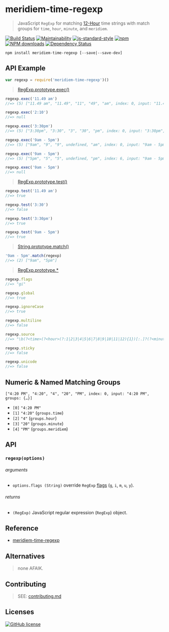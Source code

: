 # meridiem-time-regexp
> JavaScript `RegExp` for matching [12-Hour][meridiem] time strings with match groups for `time`, `hour`, `minute`, and `meridiem`.

[![Build Status](http://img.shields.io/travis/wilmoore/meridiem-time-regexp.svg)](https://travis-ci.org/wilmoore/meridiem-time-regexp) [![Maintainability](https://api.codeclimate.com/v1/badges/88bca7efad3edea01941/maintainability)](https://codeclimate.com/github/wilmoore/meridiem-time-regexp/maintainability) [![js-standard-style](https://img.shields.io/badge/code%20style-standard-brightgreen.svg?style=flat)](https://github.com/feross/standard)
[![npm](https://img.shields.io/npm/v/meridiem-time-regexp.svg)](https://www.npmjs.org/package/meridiem-time-regexp) [![NPM downloads](http://img.shields.io/npm/dm/meridiem-time-regexp.svg)](https://www.npmjs.org/package/meridiem-time-regexp) [![Dependency Status](https://gemnasium.com/wilmoore/meridiem-time-regexp.svg)](https://gemnasium.com/wilmoore/meridiem-time-regexp)

```
npm install meridiem-time-regexp [--save|--save-dev]
```

## API Example

```js
var regexp = require('meridiem-time-regexp')()
```

> [RegExp.prototype.exec()]

```js
regexp.exec('11.49 am')
//=> (5) ["11.49 am", "11.49", "11", "49", "am", index: 0, input: "11.49 am", groups: {hour: "11", minute: "49", time: "11.49", meridiem: "am"}]

regexp.exec('2:10')
//=> null

regexp.exec('3:30pm')
//=> (5) ["3:30pm", "3:30", "3", "30", "pm", index: 0, input: "3:30pm", groups: {hour: "3", minute: "30", time: "3:30", meridiem: "pm"}]

regexp.exec('9am - 5pm')
//=> (5) ["9am", "9", "9", undefined, "am", index: 0, input: "9am - 5pm", groups: {hour: "9", minute: undefined, time: "9", meridiem: "am"}]

regexp.exec('9am - 5pm')
//=> (5) ["5pm", "5", "5", undefined, "pm", index: 6, input: "9am - 5pm", groups: {hour: "5", minute: undefined, time: "5", meridiem: "pm"}]

regexp.exec('9am - 5pm')
//=> null
```

> [RegExp.prototype.test()]

```js
regexp.test('11.49 am')
//=> true

regexp.test('3:30')
//=> false

regexp.test('3:30pm')
//=> true

regexp.test('9am - 5pm')
//=> true
```

> [String.prototype.match()]

```js
'9am - 5pm'.match(regexp)
//=> (2) ["9am", "5pm"]
```

> [RegExp.prototype.*]

```js
regexp.flags
//=> "gi"

regexp.global
//=> true

regexp.ignoreCase
//=> true

regexp.multiline
//=> false

regexp.source
//=> "\b(?<time>(?<hour>(?:1|2|3|4|5|6|7|8|9|10|11|12){1})[:.]?(?<minute>[0-5]\d{1})?)\s*(?<meridiem>(?:am|pm|a.m.|p.m.))"

regexp.sticky
//=> false

regexp.unicode
//=> false
```

## Numeric & Named Matching Groups
```
["4:20 PM", "4:20", "4", "20", "PM", index: 0, input: "4:20 PM", groups: {…}]
```

- `[0]` `"4:20 PM"`
- `[1]` `"4:20"` (`groups.time`)
- `[2]` `"4"` (`groups.hour`)
- `[3]` `"20"` (`groups.minute`)
- `[4]` `"PM"` (`groups.meridiem`)

## API

### `regexp(options)`

###### arguments

 - `options.flags (String)` override `RegExp` [flags](https://developer.mozilla.org/en-US/docs/Web/JavaScript/Reference/Global_Objects/RegExp#Parameters) (`g`, `i`, `m`, `u`, `y`).

###### returns

 - `(RegExp)` JavaScript regular expression (`RegExp`) object.

## Reference

 - [meridiem-time-regexp]

## Alternatives
> none AFAIK.

## Contributing

> SEE: [contributing.md](contributing.md)

## Licenses

[![GitHub license](https://img.shields.io/github/license/wilmoore/meridiem-time-regexp.svg)](https://github.com/wilmoore/meridiem-time-regexp/blob/master/license)

[meridiem-time-regexp]: https://regex101.com/r/JV9o9q/1
[meridiem]: https://en.wikipedia.org/wiki/12-hour_clock
[RegExp.prototype.*]: https://developer.mozilla.org/en-US/docs/Web/JavaScript/Reference/Global_Objects/RegExp/prototype
[RegExp.prototype.exec()]: https://developer.mozilla.org/en-US/docs/Web/JavaScript/Reference/Global_Objects/RegExp/exec
[RegExp.prototype.test()]: https://developer.mozilla.org/en-US/docs/Web/JavaScript/Reference/Global_Objects/RegExp/test
[String.prototype.match()]: https://developer.mozilla.org/en-US/docs/Web/JavaScript/Reference/Global_Objects/String/match

